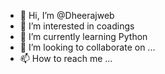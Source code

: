 - 👋 Hi, I’m @Dheerajweb
- 👀 I’m interested in coadings
- 🌱 I’m currently learning Python
- 💞️ I’m looking to collaborate on ...
- 📫 How to reach me ...

<!---
Dheerajweb/Dheerajweb is a ✨ special ✨ repository because its `README.md` (this file) appears on your GitHub profile.
You can click the Preview link to take a look at your changes.
--->
